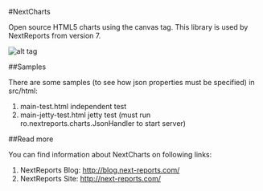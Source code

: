 #NextCharts

Open source HTML5 charts using the canvas tag. This library is used by NextReports from version 7.

![alt tag](http://2.bp.blogspot.com/-ouJicYwR4D0/Uv3pAiWORgI/AAAAAAAAJDo/a6RxWpXU3QM/s1600/NextServerCharts-white.png)

##Samples

There are some samples (to see how json properties must be specified) in src/html:

1. main-test.html             independent test
2. main-jetty-test.html       jetty test (must run ro.nextreports.charts.JsonHandler to start server)   

##Read more

You can find information about NextCharts on following links:

1. NextReports Blog: http://blog.next-reports.com/
2. NextReports Site: http://next-reports.com/
